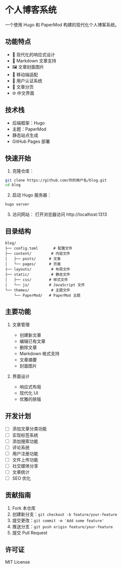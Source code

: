 # 个人博客系统

一个使用 Hugo 和 PaperMod 构建的现代化个人博客系统。

## 功能特点

- 🚀 现代化的响应式设计
- 📝 Markdown 文章支持
- 🖼️ 文章封面图片
- 📱 移动端适配
- 🔐 用户认证系统
- 📄 文章分页
- 🌐 中文界面

## 技术栈

- 后端框架：Hugo
- 主题：PaperMod
- 静态站点生成
- GitHub Pages 部署

## 快速开始

1. 克隆仓库：
```bash
git clone https://github.com/你的用户名/blog.git
cd blog
```

2. 启动 Hugo 服务器：
```bash
hugo server
```

3. 访问网站：
打开浏览器访问 http://localhost:1313

## 目录结构

```
blog/
├── config.toml       # 配置文件
├── content/         # 内容文件
│   ├── posts/      # 文章
│   └── pages/      # 页面
├── layouts/         # 布局文件
├── static/          # 静态文件
│   ├── css/        # 样式文件
│   └── js/         # JavaScript 文件
└── themes/          # 主题文件
    └── PaperMod/   # PaperMod 主题
```

## 主要功能

1. 文章管理
   - 创建新文章
   - 编辑已有文章
   - 删除文章
   - Markdown 格式支持
   - 文章摘要
   - 封面图片

2. 界面设计
   - 响应式布局
   - 现代化 UI
   - 优雅的排版

## 开发计划

- [ ] 添加文章分类功能
- [ ] 实现标签系统
- [ ] 添加搜索功能
- [ ] 评论系统
- [ ] 用户注册功能
- [ ] 文件上传功能
- [ ] 社交媒体分享
- [ ] 文章统计
- [ ] SEO 优化

## 贡献指南

1. Fork 本仓库
2. 创建新分支：`git checkout -b feature/your-feature`
3. 提交更改：`git commit -m 'Add some feature'`
4. 推送分支：`git push origin feature/your-feature`
5. 提交 Pull Request

## 许可证

MIT License
